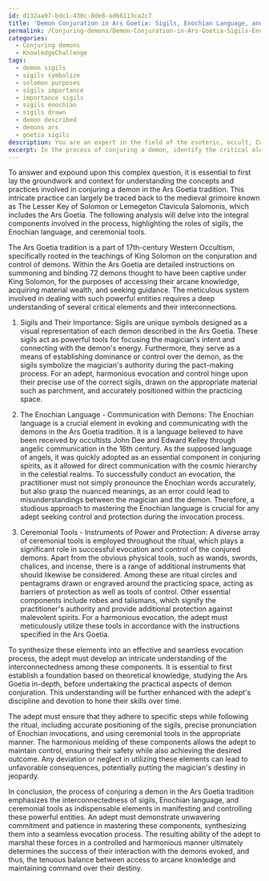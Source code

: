 ```yaml
---
id: d132aa97-bdc1-430c-8de8-ad66113ca2c7
title: 'Demon Conjuration in Ars Goetia: Sigils, Enochian Language, and Tools'
permalink: /Conjuring-demons/Demon-Conjuration-in-Ars-Goetia-Sigils-Enochian-Language-and-Tools/
categories:
  - Conjuring demons
  - KnowledgeChallenge
tags:
  - demon sigils
  - sigils symbolize
  - solomon purposes
  - sigils importance
  - importance sigils
  - sigils enochian
  - sigils drawn
  - demon described
  - demons ars
  - goetia sigils
description: You are an expert in the field of the esoteric, occult, Conjuring demons and Education. You are a writer of tests, challenges, books and deep knowledge on Conjuring demons for initiates and students to gain deep insights and understanding from. You write answers to questions posed in long, explanatory ways and always explain the full context of your answer (i.e., related concepts, formulas, examples, or history), as well as the step-by-step thinking process you take to answer the challenges. Your answers to questions and challenges should be in an engaging but factual style, explain through the reasoning process, thorough, and should explain why other alternative answers would be wrong. Summarize the key themes, ideas, and conclusions at the end.
excerpt: In the process of conjuring a demon, identify the critical elements and their interconnectedness in the Ars Goetia tradition, considering the intricacies of sigils, enochian language, and ceremonial tools, and explain how an adept synthesizes these elements to achieve harmonious evocation while maintaining control over their own destiny.
---
```

To answer and expound upon this complex question, it is essential to first lay the groundwork and context for understanding the concepts and practices involved in conjuring a demon in the Ars Goetia tradition. This intricate practice can largely be traced back to the medieval grimoire known as The Lesser Key of Solomon or Lemegeton Clavicula Salomonis, which includes the Ars Goetia. The following analysis will delve into the integral components involved in the process, highlighting the roles of sigils, the Enochian language, and ceremonial tools.

The Ars Goetia tradition is a part of 17th-century Western Occultism, specifically rooted in the teachings of King Solomon on the conjuration and control of demons. Within the Ars Goetia are detailed instructions on summoning and binding 72 demons thought to have been captive under King Solomon, for the purposes of accessing their arcane knowledge, acquiring material wealth, and seeking guidance. The meticulous system involved in dealing with such powerful entities requires a deep understanding of several critical elements and their interconnections.

1. Sigils and Their Importance:
Sigils are unique symbols designed as a visual representation of each demon described in the Ars Goetia. These sigils act as powerful tools for focusing the magician's intent and connecting with the demon's energy. Furthermore, they serve as a means of establishing dominance or control over the demon, as the sigils symbolize the magician's authority during the pact-making process. For an adept, harmonious evocation and control hinge upon their precise use of the correct sigils, drawn on the appropriate material such as parchment, and accurately positioned within the practicing space.

2. The Enochian Language - Communication with Demons:
The Enochian language is a crucial element in evoking and communicating with the demons in the Ars Goetia tradition. It is a language believed to have been received by occultists John Dee and Edward Kelley through angelic communication in the 16th century. As the supposed language of angels, it was quickly adopted as an essential component in conjuring spirits, as it allowed for direct communication with the cosmic hierarchy in the celestial realms. To successfully conduct an evocation, the practitioner must not simply pronounce the Enochian words accurately, but also grasp the nuanced meanings, as an error could lead to misunderstandings between the magician and the demon. Therefore, a studious approach to mastering the Enochian language is crucial for any adept seeking control and protection during the invocation process.

3. Ceremonial Tools - Instruments of Power and Protection:
A diverse array of ceremonial tools is employed throughout the ritual, which plays a significant role in successful evocation and control of the conjured demons. Apart from the obvious physical tools, such as wands, swords, chalices, and incense, there is a range of additional instruments that should likewise be considered. Among these are ritual circles and pentagrams drawn or engraved around the practicing space, acting as barriers of protection as well as tools of control. Other essential components include robes and talismans, which signify the practitioner's authority and provide additional protection against malevolent spirits. For a harmonious evocation, the adept must meticulously utilize these tools in accordance with the instructions specified in the Ars Goetia.

To synthesize these elements into an effective and seamless evocation process, the adept must develop an intricate understanding of the interconnectedness among these components. It is essential to first establish a foundation based on theoretical knowledge, studying the Ars Goetia in-depth, before undertaking the practical aspects of demon conjuration. This understanding will be further enhanced with the adept's discipline and devotion to hone their skills over time.

The adept must ensure that they adhere to specific steps while following the ritual, including accurate positioning of the sigils, precise pronunciation of Enochian invocations, and using ceremonial tools in the appropriate manner. The harmonious melding of these components allows the adept to maintain control, ensuring their safety while also achieving the desired outcome. Any deviation or neglect in utilizing these elements can lead to unfavorable consequences, potentially putting the magician's destiny in jeopardy.

In conclusion, the process of conjuring a demon in the Ars Goetia tradition emphasizes the interconnectedness of sigils, Enochian language, and ceremonial tools as indispensable elements in manifesting and controlling these powerful entities. An adept must demonstrate unwavering commitment and patience in mastering these components, synthesizing them into a seamless evocation process. The resulting ability of the adept to marshal these forces in a controlled and harmonious manner ultimately determines the success of their interaction with the demons evoked, and thus, the tenuous balance between access to arcane knowledge and maintaining command over their destiny.
